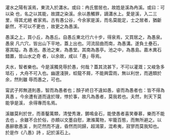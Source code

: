 灌水之陽有溪焉，東流入於瀟水。或曰：冉氏嘗居也，故姓是溪為冉溪。或曰：可以染
也，名之以其能，故謂之染溪。余以愚觸罪，謫瀟水上。愛是溪，入二三里，得其尤絕
者家焉。古有愚公谷，今余家是溪，而名莫能定，士之居者，猶齗齗然，不可以不更也
，故更之為愚溪。

愚溪之上，買小丘，為愚丘。自愚丘東北行六十步，得泉焉，又買居之，為愚泉。愚泉
凡六穴，皆出山下平地，蓋上出也。河流屈曲而南，為愚溝。遂負土壘石，塞其隘，為
愚池。愚池之東，為愚堂。其南為愚亭。池之中，為愚島。嘉木異石錯置，皆山水之奇
者，以余故，咸以「愚」辱焉。

夫水，智者樂也。今是溪獨見辱於愚，何哉？蓋其流甚下，不可以灌溉；又峻急多坻石
，大舟不可入也。幽邃淺狹，蛟龍不屑，不能興雲雨，無以利世，而適類於余，然則雖
辱而愚之，可也。

甯武子邦無道則愚，智而為愚者也；顏子終日不違如愚，睿而為愚者也：皆不得為真愚
。今余遭有道而違於理，悖於事，故凡為愚者，莫我若也。夫然，則天下莫能爭是溪，
余得專而名焉。

溪雖莫利於世，而善鑿萬類，清瑩秀澈，鏘鳴金石，能使愚者喜笑眷慕，樂而不能去也
。余雖不合於俗，亦頗以文墨自慰，漱滌萬物，牢籠百態，而無所避之。以愚辭歌愚溪
，則茫然而不違，昏然而同歸，超鴻蒙，混希夷，寂寥而莫我知也。於是作《八愚》詩
，記於溪石上。

